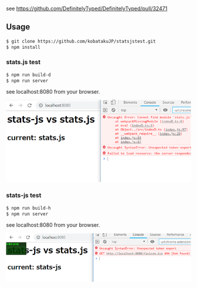 see https://github.com/DefinitelyTyped/DefinitelyTyped/pull/32471

## Usage

```
$ git clone https://github.com/kobatakuJP/statsjstest.git
$ npm install
```

### stats.js test

```
$ npm run build-d
$ npm run server
```

see localhost:8080 from your browser.

![stats.js](./img/stats.js.png)

### stats-js test

```
$ npm run build-h
$ npm run server
```

see localhost:8080 from your browser.

![stats-js](./img/stats-js.png)

